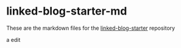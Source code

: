 # linked-blog-starter-md
These are the markdown files for the [linked-blog-starter](https://github.com/matthewwong525/linked-blog-starter) repository

a edit

